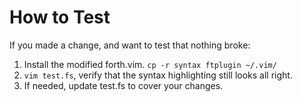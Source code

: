 # How to Test

If you made a change, and want to test that nothing broke:

1. Install the modified forth.vim. `cp -r syntax ftplugin ~/.vim/`
2. `vim test.fs`, verify that the syntax highlighting still looks all right.
3. If needed, update test.fs to cover your changes.
